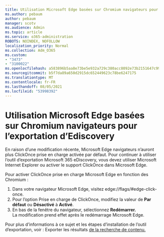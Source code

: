 ```yaml
---
title: Utilisation Microsoft Edge basées sur Chromium navigateurs pour l’exportation d’Ediscovery
ms.author: pebaum
author: pebaum
manager: scotv
ms.audience: Admin
ms.topic: article
ms.service: o365-administration
ROBOTS: NOINDEX, NOFOLLOW
localization_priority: Normal
ms.collection: Adm_O365
ms.custom:
- "3473"
- "3100022"
ms.openlocfilehash: a583896b5aa8e73be5e932a729c380acc8092e73b2151647c999f9a7b69669b6
ms.sourcegitcommit: b5f7da89a650d2915dc652449623c78be6247175
ms.translationtype: MT
ms.contentlocale: fr-FR
ms.lasthandoff: 08/05/2021
ms.locfileid: "53998392"
---
```

# <a name="using-microsoft-edge-based-on-chromium-browsers-for-ediscovery-export"></a>Utilisation Microsoft Edge basées sur Chromium navigateurs pour l’exportation d’Ediscovery

En raison d’une modification récente, Microsoft Edge navigateurs n’auront plus ClickOnce prise en charge activée par défaut. Pour continuer à utiliser l’outil d’exportation Microsoft 365 eDiscovery, vous devez utiliser Microsoft Internet Explorer ou activer le support ClickOnce dans Microsoft Edge. 

Pour activer ClickOnce prise en charge Microsoft Edge en fonction des Chromium : 
1. Dans votre navigateur Microsoft Edge, visitez edge://flags/#edge-click-once.
2. Pour l’option Prise en charge de ClickOnce, modifiez la valeur de **Par défaut** ou **Désactivé** à **Activé**. 
3. En bas de la fenêtre du navigateur, sélectionnez **Redémarrer.** <br>
 La modification prend effet après le redémarrage Microsoft Edge. 

Pour plus d’informations à ce sujet et les étapes d’installation de l’outil d’exportation, voir : Exporter les résultats [de la recherche de contenu.](https://docs.microsoft.com/microsoft-365/compliance/export-search-results)